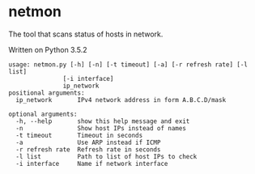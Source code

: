 # netmon
The tool that scans status of hosts in network.

Written on Python 3.5.2

    usage: netmon.py [-h] [-n] [-t timeout] [-a] [-r refresh rate] [-l list]
                   [-i interface]
                   ip_network
    positional arguments:
      ip_network       IPv4 network address in form A.B.C.D/mask

    optional arguments:
      -h, --help       show this help message and exit
      -n               Show host IPs instead of names
      -t timeout       Timeout in seconds
      -a               Use ARP instead if ICMP
      -r refresh rate  Refresh rate in seconds
      -l list          Path to list of host IPs to check
      -i interface     Name if network interface
